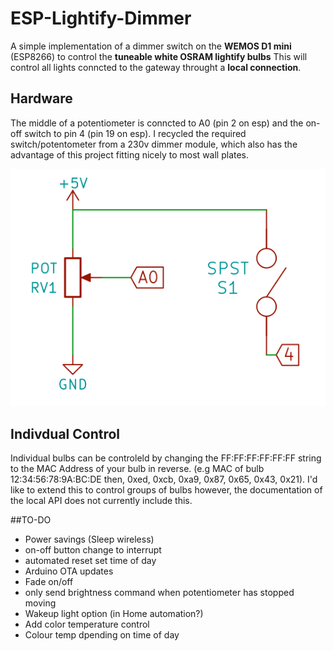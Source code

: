 # ESP-Lightify-Dimmer
A simple implementation of a dimmer switch on the **WEMOS D1 mini** (ESP8266) to control the **tuneable white OSRAM lightify bulbs** This will control all lights conncted to the gateway throught a **local connection**. 

## Hardware
The middle of a potentiometer is conncted to A0 (pin 2 on esp) and the on-off switch to pin 4 (pin 19 on esp). I recycled the required switch/potentometer from a 230v dimmer module, which also has the advantage of this project fitting nicely to most wall plates.

![alt text](https://github.com/L-Carslake/ESP-Lightify-Dimmer/blob/master/Schmatic.png "Connections")

## Indivdual Control
Individual bulbs can be controleld by changing the FF:FF:FF:FF:FF:FF string to the MAC Address of your bulb in reverse. (e.g MAC of bulb 12:34:56:78:9A:BC:DE then, 0xed, 0xcb, 0xa9, 0x87, 0x65, 0x43, 0x21). I'd like to extend this to control groups of bulbs however, the documentation of the local API does not currently include this.

##TO-DO
* Power savings (Sleep wireless)
* on-off button change to interrupt
* automated reset set time of day
* Arduino OTA updates
* Fade on/off 
* only send brightness command when potentiometer has stopped moving
* Wakeup light option (in Home automation?)
* Add color temperature control
* Colour temp dpending on time of day
